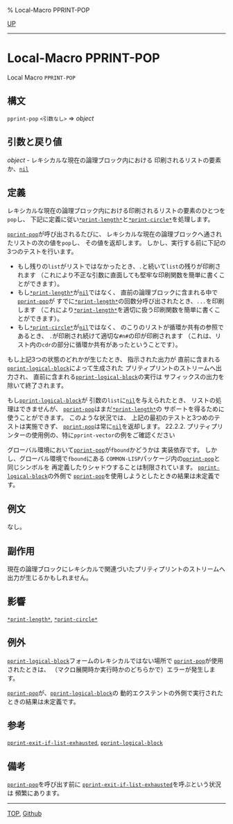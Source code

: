 % Local-Macro PPRINT-POP

[UP](22.4.html)  

---

# Local-Macro **PPRINT-POP**


Local Macro `PPRINT-POP`


## 構文

`pprint-pop` `<引数なし>` => *object*


## 引数と戻り値

*object* - レキシカルな現在の論理ブロック内における
印刷されるリストの要素か、[`nil`](5.3.nil-variable.html)


## 定義

レキシカルな現在の論理ブロック内における印刷されるリストの要素のひとつを`pop`し、
下記に定義に従い[`*print-length*`](22.4.print-level.html)と[`*print-circle*`](22.4.print-circle.html)を処理します。

[`pprint-pop`](22.4.pprint-pop.html)が呼び出されるたびに、
レキシカルな現在の論理ブロックへ通されたリストの次の値を`pop`し、
その値を返却します。
しかし、実行する前に下記の3つのテストを行います。

- もし残りの`list`がリストではなかったとき、`.`と続いて`list`の残りが印刷されます
  （これにより不正な引数に直面しても堅牢な印刷関数を簡単に書くことができます）。
- もし[`*print-length*`](22.4.print-level.html)が[`nil`](5.3.nil-variable.html)ではなく、
  直前の論理ブロックに含まれる中で[`pprint-pop`](22.4.pprint-pop.html)が
  すでに[`*print-length*`](22.4.print-level.html)の回数分呼び出されたとき、`...`を印刷します
  （これにより[`*print-length*`](22.4.print-level.html)を適切に扱う印刷関数を簡単に書くことができます）。
- もし[`*print-circle*`](22.4.print-circle.html)が[`nil`](5.3.nil-variable.html)ではなく、
  のこりのリストが循環か共有の参照であるとき、
  `.`が印刷され続けて適切な`#n#`の印が印刷されます
  （これは、リスト内の`cdr`の部分に循環か共有があったということです）。

もし上記3つの状態のどれかが生じたとき、
指示された出力が
直前に含まれる[`pprint-logical-block`](22.4.pprint-logical-block.html)によって生成された
プリティプリントのストリームへ出力され、
直前に含まれる[`pprint-logical-block`](22.4.pprint-logical-block.html)の実行は
サフィックスの出力を除いて終了されます。

もし[`pprint-logical-block`](22.4.pprint-logical-block.html)が
引数の`list`に[`nil`](5.3.nil-variable.html)を与えられたとき、
リストの処理はできませんが、
[`pprint-pop`](22.4.pprint-pop.html)はまだ[`*print-length*`](22.4.print-level.html)の
サポートを得るために使うことができます。
このような状況では、
上記の最初のテストと3つめのテストは実施できず、
[`pprint-pop`](22.4.pprint-pop.html)は常に[`nil`](5.3.nil-variable.html)を返却します。
22.2.2. プリティプリンターの使用例の、特に`pprint-vector`の例をご確認ください

グローバル環境において[`pprint-pop`](22.4.pprint-pop.html)が`fbound`かどうかは
実装依存です。
しかし、グローバル環境で`fbound`にある
`COMMON-LISP`パッケージ内の[`pprint-pop`](22.4.pprint-pop.html)と同じシンボルを
再定義したりシャドウすることは制限されています。
[`pprint-logical-block`](22.4.pprint-logical-block.html)の外側で
[`pprint-pop`](22.4.pprint-pop.html)を使用しようとしたときの結果は未定義です。


## 例文

なし。


## 副作用

現在の論理ブロックにレキシカルで関連づいたプリティプリントのストリームへ
出力が生じるかもしれません。


## 影響

[`*print-length*`](22.4.print-level.html),
[`*print-circle*`](22.4.print-circle.html)


## 例外

[`pprint-logical-block`](22.4.pprint-logical-block.html)フォームのレキシカルではない場所で
[`pprint-pop`](22.4.pprint-pop.html)が使用されたときは、
（マクロ展開時か実行時かのどちらかで）エラーが発生します。

[`pprint-pop`](22.4.pprint-pop.html)が、[`pprint-logical-block`](22.4.pprint-logical-block.html)の
動的エクステントの外側で実行されたときの結果は未定義です。


## 参考

[`pprint-exit-if-list-exhausted`](22.4.pprint-exit-if-list-exhausted.html),
[`pprint-logical-block`](22.4.pprint-logical-block.html)


## 備考

[`pprint-pop`](22.4.pprint-pop.html)を呼び出す前に
[`pprint-exit-if-list-exhausted`](22.4.pprint-exit-if-list-exhausted.html)を呼ぶという状況は
頻繁にあります。


---
[TOP](index.html),  [Github](https://github.com/nptcl/npt-japanese)


